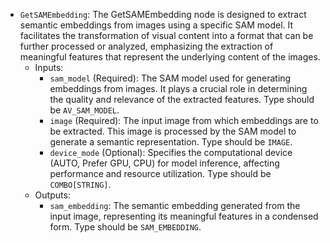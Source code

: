 - `GetSAMEmbedding`: The GetSAMEmbedding node is designed to extract semantic embeddings from images using a specific SAM model. It facilitates the transformation of visual content into a format that can be further processed or analyzed, emphasizing the extraction of meaningful features that represent the underlying content of the images.
    - Inputs:
        - `sam_model` (Required): The SAM model used for generating embeddings from images. It plays a crucial role in determining the quality and relevance of the extracted features. Type should be `AV_SAM_MODEL`.
        - `image` (Required): The input image from which embeddings are to be extracted. This image is processed by the SAM model to generate a semantic representation. Type should be `IMAGE`.
        - `device_mode` (Optional): Specifies the computational device (AUTO, Prefer GPU, CPU) for model inference, affecting performance and resource utilization. Type should be `COMBO[STRING]`.
    - Outputs:
        - `sam_embedding`: The semantic embedding generated from the input image, representing its meaningful features in a condensed form. Type should be `SAM_EMBEDDING`.

